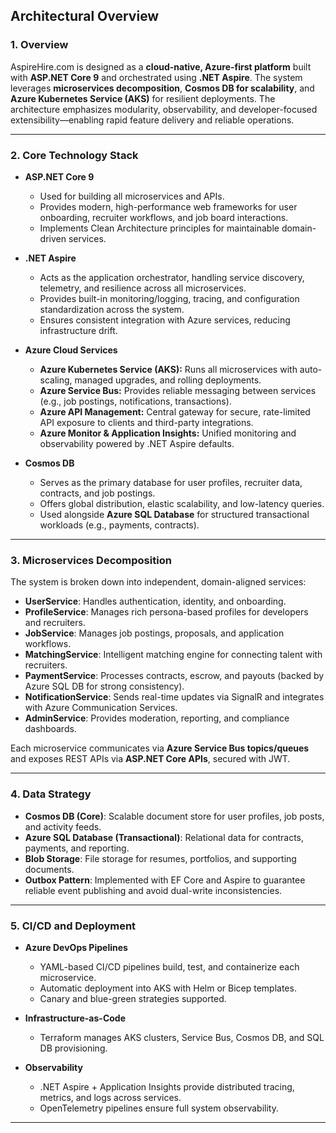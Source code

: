## Architectural Overview

### 1. Overview

AspireHire.com is designed as a **cloud-native, Azure-first platform** built with **ASP.NET Core 9** and orchestrated using **.NET Aspire**. The system leverages **microservices decomposition**, **Cosmos DB for scalability**, and **Azure Kubernetes Service (AKS)** for resilient deployments. The architecture emphasizes modularity, observability, and developer-focused extensibility—enabling rapid feature delivery and reliable operations.

---

### 2. Core Technology Stack

* **ASP.NET Core 9**

  * Used for building all microservices and APIs.
  * Provides modern, high-performance web frameworks for user onboarding, recruiter workflows, and job board interactions.
  * Implements Clean Architecture principles for maintainable domain-driven services.

* **.NET Aspire**

  * Acts as the application orchestrator, handling service discovery, telemetry, and resilience across all microservices.
  * Provides built-in monitoring/logging, tracing, and configuration standardization across the system.
  * Ensures consistent integration with Azure services, reducing infrastructure drift.

* **Azure Cloud Services**

  * **Azure Kubernetes Service (AKS):** Runs all microservices with auto-scaling, managed upgrades, and rolling deployments.
  * **Azure Service Bus:** Provides reliable messaging between services (e.g., job postings, notifications, transactions).
  * **Azure API Management:** Central gateway for secure, rate-limited API exposure to clients and third-party integrations.
  * **Azure Monitor & Application Insights:** Unified monitoring and observability powered by .NET Aspire defaults.

* **Cosmos DB**

  * Serves as the primary database for user profiles, recruiter data, contracts, and job postings.
  * Offers global distribution, elastic scalability, and low-latency queries.
  * Used alongside **Azure SQL Database** for structured transactional workloads (e.g., payments, contracts).

---

### 3. Microservices Decomposition

The system is broken down into independent, domain-aligned services:

* **UserService**: Handles authentication, identity, and onboarding.
* **ProfileService**: Manages rich persona-based profiles for developers and recruiters.
* **JobService**: Manages job postings, proposals, and application workflows.
* **MatchingService**: Intelligent matching engine for connecting talent with recruiters.
* **PaymentService**: Processes contracts, escrow, and payouts (backed by Azure SQL DB for strong consistency).
* **NotificationService**: Sends real-time updates via SignalR and integrates with Azure Communication Services.
* **AdminService**: Provides moderation, reporting, and compliance dashboards.

Each microservice communicates via **Azure Service Bus topics/queues** and exposes REST APIs via **ASP.NET Core APIs**, secured with JWT.

---

### 4. Data Strategy

* **Cosmos DB (Core)**: Scalable document store for user profiles, job posts, and activity feeds.
* **Azure SQL Database (Transactional)**: Relational data for contracts, payments, and reporting.
* **Blob Storage**: File storage for resumes, portfolios, and supporting documents.
* **Outbox Pattern**: Implemented with EF Core and Aspire to guarantee reliable event publishing and avoid dual-write inconsistencies.

---

### 5. CI/CD and Deployment

* **Azure DevOps Pipelines**

  * YAML-based CI/CD pipelines build, test, and containerize each microservice.
  * Automatic deployment into AKS with Helm or Bicep templates.
  * Canary and blue-green strategies supported.
* **Infrastructure-as-Code**

  * Terraform manages AKS clusters, Service Bus, Cosmos DB, and SQL DB provisioning.
* **Observability**

  * .NET Aspire + Application Insights provide distributed tracing, metrics, and logs across services.
  * OpenTelemetry pipelines ensure full system observability.

---
